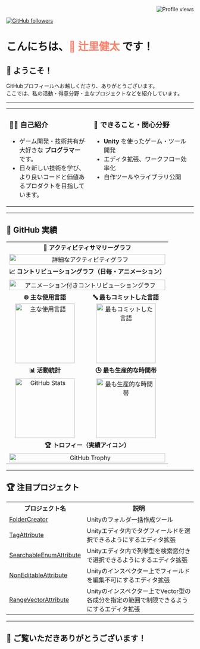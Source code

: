 <p align="right">
  <img src="https://komarev.com/ghpvc/?username=kenmasamaki&color=blue" alt="Profile views" />
</p>

<!-- フォロワーバッジ -->
<p align="left">
  <a href="https://github.com/kenmasamaki?tab=repositories">
    <img src="https://img.shields.io/github/followers/kenmasamaki?style=social" alt="GitHub followers" />
  </a>
</p>

<h1 align="left">こんにちは、<span style="color:#f9826c;">👋 辻里健太</span> です！</h1>

## 🚀 ようこそ！

GitHubプロフィールへお越しくださり、ありがとうございます。  
ここでは、私の活動・得意分野・主なプロジェクトなどを紹介しています。

---

<table>
  <tr>
    <td valign="top" width="45%">
      <h3>🧑‍💻 <b>自己紹介</b></h3>
      <ul>
        <li>ゲーム開発・技術共有が大好きな <b>プログラマー</b> です。</li>
        <li>日々新しい技術を学び、より良いコードと価値あるプロダクトを目指しています。</li>
      </ul>
    </td>
    <td valign="top" width="55%">
      <h3>🌟 <b>できること・関心分野</b></h3>
      <ul>
        <li><b>Unity</b> を使ったゲーム・ツール開発</li>
        <li>エディタ拡張、ワークフロー効率化</li>
        <li>自作ツールやライブラリ公開</li>
      </ul>
    </td>
  </tr>
</table>

---

## 🏅 GitHub 実績

<div align="center">

<table>
  <tr>
    <td align="center" colspan="2"><b>📝 アクティビティサマリーグラフ</b></td>
  </tr>
  <tr>
    <td align="center" colspan="2">
      <a href="https://github.com/kenmasamaki">
        <img src="https://github-profile-summary-cards.vercel.app/api/cards/profile-details?username=kenmasamaki&theme=github_dark" alt="詳細なアクティビティグラフ" width="100%"/>
      </a>
    </td>
  </tr>
  <tr>
    <td align="center" colspan="2"><b>📈 コントリビューショングラフ（日毎・アニメーション）</b></td>
  </tr>
  <tr>
    <td align="center" colspan="2">
      <a href="https://github.com/kenmasamaki">
        <img src="https://github-readme-activity-graph.vercel.app/graph?username=kenmasamaki&theme=github-compact&area=true&hide_border=true&anim=true" alt="アニメーション付きコントリビューショングラフ" width="100%"/>
      </a>
    </td>
  </tr>
  <tr>
    <td align="center"><b>🌐 主な使用言語</b></td>
    <td align="center"><b>🔤 最もコミットした言語</b></td>
  </tr>
  <tr>
    <td align="center">
      <img src="https://github-profile-summary-cards.vercel.app/api/cards/repos-per-language?username=kenmasamaki&theme=github_dark" alt="主な使用言語" height="160" />
    </td>
    <td align="center">
      <img src="https://github-profile-summary-cards.vercel.app/api/cards/most-commit-language?username=kenmasamaki&theme=github_dark" alt="最もコミットした言語" height="160" />
    </td>
  </tr>
  <tr>
    <td align="center"><b>📊 活動統計</b></td>
    <td align="center"><b>🕒 最も生産的な時間帯</b></td>
  </tr>
  <tr>
    <td align="center">
      <img src="https://github-profile-summary-cards.vercel.app/api/cards/stats?username=kenmasamaki&theme=github_dark" alt="GitHub Stats" height="160" />
    </td>
    <td align="center">
      <img src="https://github-profile-summary-cards.vercel.app/api/cards/productive-time?username=kenmasamaki&theme=github_dark&utcOffset=9" alt="最も生産的な時間帯" height="160" />
    </td>
  </tr>
  <tr>
    <td align="center" colspan="2"><b>🏆 トロフィー（実績アイコン）</b></td>
  </tr>
  <tr>
    <td align="center" colspan="2">
      <img src="https://github-profile-trophy.vercel.app/?username=kenmasamaki&theme=flat&column=7&margin-w=10&margin-h=10&no-frame=true&no-bg=true&rank=SSS,SS,S,AAA,AA,A,B&title=Stars,Followers,Commit,PR,Issues,Repositories,Contributed&title_color=ffffff&icon_color=ffffff&bg_color=FFFFFF00" alt="GitHub Trophy" width="100%" />
    </td>
  </tr>
</table>

</div>

---

## 🏆 注目プロジェクト

<table>
  <tr>
    <th>プロジェクト名</th>
    <th>説明</th>
  </tr>
  <tr>
    <td><a href="https://github.com/kenmasamaki/FolderCreator">FolderCreator</a></td>
    <td>Unityのフォルダ一括作成ツール</td>
  </tr>
  <tr>
    <td><a href="https://github.com/kenmasamaki/TagAttribute">TagAttribute</a></td>
    <td>Unityエディタ内でタグフィールドを選択できるようにするエディタ拡張</td>
  </tr>
  <tr>
    <td><a href="https://github.com/kenmasamaki/SearchableEnumAttribute">SearchableEnumAttribute</a></td>
    <td>Unityエディタ内で列挙型を検索窓付きで選択できるようにするエディタ拡張</td>
  </tr>
  <tr>
    <td><a href="https://github.com/kenmasamaki/NonEditableAttribute">NonEditableAttribute</a></td>
    <td>Unityのインスペクター上でフィールドを編集不可にするエディタ拡張</td>
  </tr>
  <tr>
    <td><a href="https://github.com/kenmasamaki/RangeVectorAttribute">RangeVectorAttribute</a></td>
    <td>Unityのインスペクター上でVector型の各成分を指定の範囲で制限できるようにするエディタ拡張</td>
  </tr>
</table>

---

## 🙏 ご覧いただきありがとうございます！
